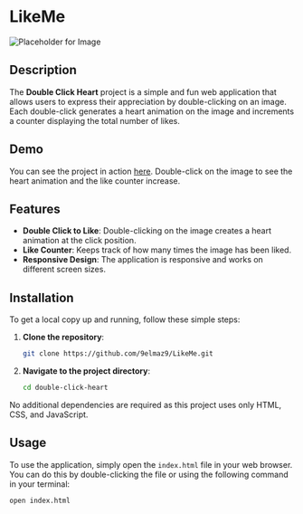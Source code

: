 # LikeMe

![Placeholder for Image](https://i.pinimg.com/564x/68/d3/5c/68d35c6ec496f24c1d902d39a85b70a8.jpg)

## Description
The **Double Click Heart** project is a simple and fun web application that allows users to express their appreciation by double-clicking on an image. Each double-click generates a heart animation on the image and increments a counter displaying the total number of likes.

## Demo
You can see the project in action [here](https://9elmaz9.github.io/LikeMe/). Double-click on the image to see the heart animation and the like counter increase.

## Features
- **Double Click to Like**: Double-clicking on the image creates a heart animation at the click position.
- **Like Counter**: Keeps track of how many times the image has been liked.
- **Responsive Design**: The application is responsive and works on different screen sizes.

## Installation
To get a local copy up and running, follow these simple steps:

1. **Clone the repository**:
    ```bash
    git clone https://github.com/9elmaz9/LikeMe.git
    ```

2. **Navigate to the project directory**:
    ```bash
    cd double-click-heart
    ```

No additional dependencies are required as this project uses only HTML, CSS, and JavaScript.

## Usage
To use the application, simply open the `index.html` file in your web browser. You can do this by double-clicking the file or using the following command in your terminal:
```bash
open index.html
